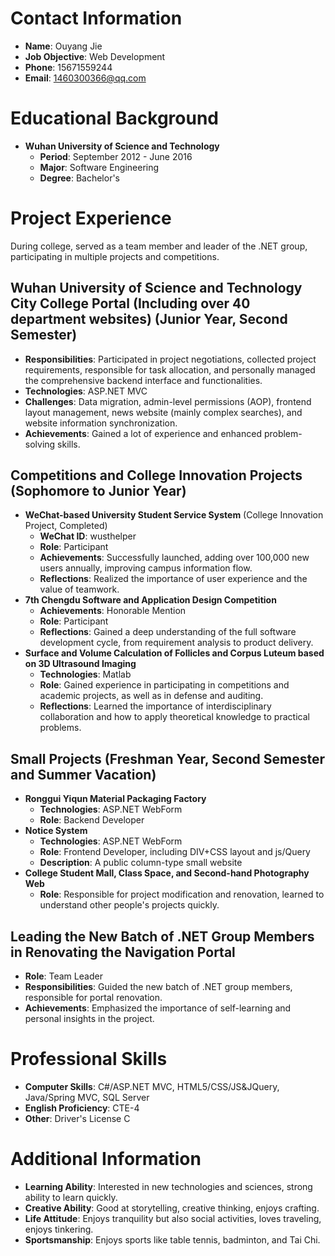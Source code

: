 # Contact Information

- **Name**: Ouyang Jie
- **Job Objective**: Web Development
- **Phone**: 15671559244
- **Email**: 1460300366@qq.com

# Educational Background

- **Wuhan University of Science and Technology**
  - **Period**: September 2012 - June 2016
  - **Major**: Software Engineering
  - **Degree**: Bachelor's

# Project Experience

During college, served as a team member and leader of the .NET group, participating in multiple projects and competitions.

## Wuhan University of Science and Technology City College Portal (Including over 40 department websites) (Junior Year, Second Semester)

- **Responsibilities**: Participated in project negotiations, collected project requirements, responsible for task allocation, and personally managed the comprehensive backend interface and functionalities.
- **Technologies**: ASP.NET MVC
- **Challenges**: Data migration, admin-level permissions (AOP), frontend layout management, news website (mainly complex searches), and website information synchronization.
- **Achievements**: Gained a lot of experience and enhanced problem-solving skills.

## Competitions and College Innovation Projects (Sophomore to Junior Year)

- **WeChat-based University Student Service System** (College Innovation Project, Completed)
  - **WeChat ID**: wusthelper
  - **Role**: Participant
  - **Achievements**: Successfully launched, adding over 100,000 new users annually, improving campus information flow.
  - **Reflections**: Realized the importance of user experience and the value of teamwork.
- **7th Chengdu Software and Application Design Competition**
  - **Achievements**: Honorable Mention
  - **Role**: Participant
  - **Reflections**: Gained a deep understanding of the full software development cycle, from requirement analysis to product delivery.
- **Surface and Volume Calculation of Follicles and Corpus Luteum based on 3D Ultrasound Imaging**
  - **Technologies**: Matlab
  - **Role**: Gained experience in participating in competitions and academic projects, as well as in defense and auditing.
  - **Reflections**: Learned the importance of interdisciplinary collaboration and how to apply theoretical knowledge to practical problems.

## Small Projects (Freshman Year, Second Semester and Summer Vacation)

- **Ronggui Yiqun Material Packaging Factory**
  - **Technologies**: ASP.NET WebForm
  - **Role**: Backend Developer
- **Notice System**
  - **Technologies**: ASP.NET WebForm
  - **Role**: Frontend Developer, including DIV+CSS layout and js/Query
  - **Description**: A public column-type small website
- **College Student Mall, Class Space, and Second-hand Photography Web**
  - **Role**: Responsible for project modification and renovation, learned to understand other people's projects quickly.

## Leading the New Batch of .NET Group Members in Renovating the Navigation Portal

- **Role**: Team Leader
- **Responsibilities**: Guided the new batch of .NET group members, responsible for portal renovation.
- **Achievements**: Emphasized the importance of self-learning and personal insights in the project.

# Professional Skills

- **Computer Skills**: C#/ASP.NET MVC, HTML5/CSS/JS&JQuery, Java/Spring MVC, SQL Server
- **English Proficiency**: CTE-4
- **Other**: Driver's License C

# Additional Information

- **Learning Ability**: Interested in new technologies and sciences, strong ability to learn quickly.
- **Creative Ability**: Good at storytelling, creative thinking, enjoys crafting.
- **Life Attitude**: Enjoys tranquility but also social activities, loves traveling, enjoys tinkering.
- **Sportsmanship**: Enjoys sports like table tennis, badminton, and Tai Chi.
